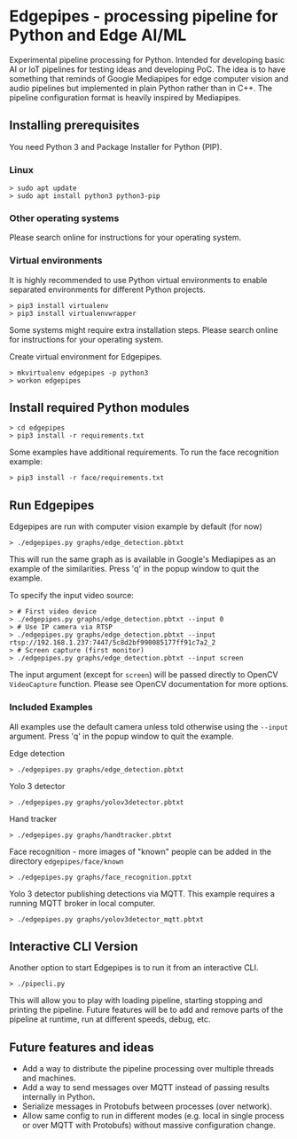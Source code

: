 # Edgepipes - processing pipeline for Python and Edge AI/ML

Experimental pipeline processing for Python. Intended for developing basic AI or IoT pipelines for testing ideas and developing PoC. The idea is to have something that reminds of Google Mediapipes for edge computer vision and audio pipelines but implemented in plain Python rather than in C++. The pipeline configuration format is heavily inspired by Mediapipes.

## Installing prerequisites

You need Python 3 and Package Installer for Python (PIP).

### Linux

```
> sudo apt update
> sudo apt install python3 python3-pip
```

### Other operating systems

Please search online for instructions for your operating system.

### Virtual environments

It is highly recommended to use Python virtual environments to enable separated environments for different Python projects.

```
> pip3 install virtualenv
> pip3 install virtualenvwrapper
```
Some systems might require extra installation steps. Please search online for instructions for your operating system.

Create virtual environment for Edgepipes.

```
> mkvirtualenv edgepipes -p python3
> workon edgepipes
```

## Install required Python modules

```
> cd edgepipes
> pip3 install -r requirements.txt
```

Some examples have additional requirements. To run the face recognition example:
```
> pip3 install -r face/requirements.txt
```

## Run Edgepipes

Edgepipes are run with computer vision example by default (for now)
```
> ./edgepipes.py graphs/edge_detection.pbtxt
```

This will run the same graph as is available in Google's Mediapipes as an example of the similarities.
Press 'q' in the popup window to quit the example.

To specify the input video source:
```
> # First video device
> ./edgepipes.py graphs/edge_detection.pbtxt --input 0
> # Use IP camera via RTSP
> ./edgepipes.py graphs/edge_detection.pbtxt --input rtsp://192.168.1.237:7447/5c8d2bf990085177ff91c7a2_2
> # Screen capture (first monitor)
> ./edgepipes.py graphs/edge_detection.pbtxt --input screen
```
The input argument (except for `screen`) will be passed directly to OpenCV `VideoCapture` function. Please see OpenCV documentation for more options.

### Included Examples

All examples use the default camera unless told otherwise using the `--input` argument.
Press 'q' in the popup window to quit the example.

Edge detection
```
> ./edgepipes.py graphs/edge_detection.pbtxt
```
Yolo 3 detector
```
> ./edgepipes.py graphs/yolov3detector.pbtxt
```
Hand tracker
```
> ./edgepipes.py graphs/handtracker.pbtxt
```
Face recognition - more images of "known" people can be added in the directory `edgepipes/face/known`
```
> ./edgepipes.py graphs/face_recognition.pptxt
```

Yolo 3 detector publishing detections via MQTT. This example requires a running MQTT broker in local computer.
```
> ./edgepipes.py graphs/yolov3detector_mqtt.pbtxt
```

## Interactive CLI Version
Another option to start Edgepipes is to run it from an interactive CLI.
```
> ./pipecli.py
```

This will allow you to play with loading pipeline, starting stopping and printing the pipeline. Future features will be to add and remove parts of the pipeline at runtime, run at different speeds, debug, etc.

## Future features and ideas
* Add a way to distribute the pipeline processing over multiple threads and machines.
* Add a way to send messages over MQTT instead of passing results internally in Python.
* Serialize messages in Protobufs between processes (over network).
* Allow same config to run in different modes (e.g. local in single process or over MQTT with Protobufs) without
massive configuration change.
